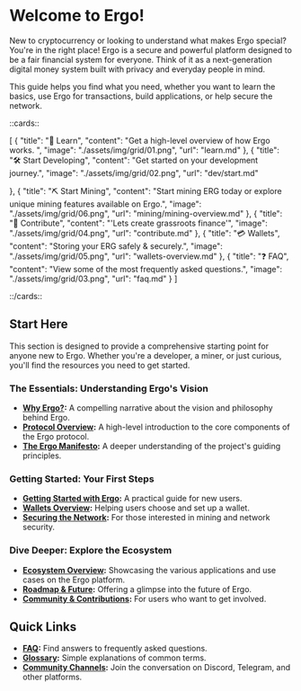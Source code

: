 # Welcome to Ergo!

New to cryptocurrency or looking to understand what makes Ergo special? You're in the right place! Ergo is a secure and powerful platform designed to be a fair financial system for everyone. Think of it as a next-generation digital money system built with privacy and everyday people in mind.

This guide helps you find what you need, whether you want to learn the basics, use Ergo for transactions, build applications, or help secure the network.

::cards::

[
  {
    "title": "🔬 Learn",
    "content": "Get a high-level overview of how Ergo works. ",
    "image": "./assets/img/grid/01.png",
    "url": "learn.md"
  },
  {
    "title": "🛠 Start Developing",
    "content": "Get started on your development journey.",
    "image": "./assets/img/grid/02.png",
    "url": "dev/start.md"

  },
  {
    "title": "⛏ Start Mining",
    "content": "Start mining ERG today or explore unique mining features available on Ergo.",
    "image": "./assets/img/grid/06.png",
    "url": "mining/mining-overview.md"
  },
  {
    "title": "🤝 Contribute",
    "content": "'Lets create grassroots finance'",
    "image": "./assets/img/grid/04.png",
    "url": "contribute.md"
  },
  {
    "title": "💳 Wallets",
    "content": "Storing your ERG safely & securely.",
    "image": "./assets/img/grid/05.png",
    "url": "wallets-overview.md"
  },
  {
    "title": "❓ FAQ",
    "content": "View some of the most frequently asked questions.",
    "image": "./assets/img/grid/03.png",
    "url": "faq.md"
  }
]

::/cards::


## Start Here

This section is designed to provide a comprehensive starting point for anyone new to Ergo. Whether you're a developer, a miner, or just curious, you'll find the resources you need to get started.

### The Essentials: Understanding Ergo's Vision

*   **[Why Ergo?](start-here/why-ergo.md):** A compelling narrative about the vision and philosophy behind Ergo.
*   **[Protocol Overview](dev/protocol/protocol-overview.md):** A high-level introduction to the core components of the Ergo protocol.
*   **[The Ergo Manifesto](social_contract.md):** A deeper understanding of the project's guiding principles.

### Getting Started: Your First Steps

*   **[Getting Started with Ergo](getting-started-with-ergo.md):** A practical guide for new users.
*   **[Wallets Overview](wallets-overview.md):** Helping users choose and set up a wallet.
*   **[Securing the Network](securing-the-network-miners.md):** For those interested in mining and network security.

### Dive Deeper: Explore the Ecosystem

*   **[Ecosystem Overview](uses/use-cases-overview.md):** Showcasing the various applications and use cases on the Ergo platform.
*   **[Roadmap & Future](roadmap.md):** Offering a glimpse into the future of Ergo.
*   **[Community & Contributions](start-here/contribute.md):** For users who want to get involved.

## Quick Links

*   **[FAQ](faq.md):** Find answers to frequently asked questions.
*   **[Glossary](glossary.md):** Simple explanations of common terms.
*   **[Community Channels](https://direct.me/ergo):** Join the conversation on Discord, Telegram, and other platforms.
